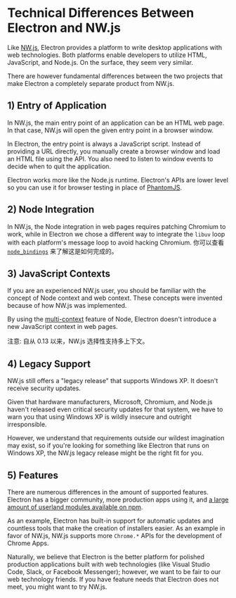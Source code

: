 # Technical Differences Between Electron and NW.js

Like [NW.js][nwjs], Electron provides a platform to write desktop applications with web technologies. Both platforms enable developers to utilize HTML, JavaScript, and Node.js. On the surface, they seem very similar.

There are however fundamental differences between the two projects that make Electron a completely separate product from NW.js.

## 1) Entry of Application

In NW.js, the main entry point of an application can be an HTML web page. In that case, NW.js will open the given entry point in a browser window.

In Electron, the entry point is always a JavaScript script. Instead of providing a URL directly, you manually create a browser window and load an HTML file using the API. You also need to listen to window events to decide when to quit the application.

Electron works more like the Node.js runtime. Electron's APIs are lower level so you can use it for browser testing in place of [PhantomJS](https://phantomjs.org/).

## 2) Node Integration

In NW.js, the Node integration in web pages requires patching Chromium to work, while in Electron we chose a different way to integrate the `libuv` loop with each platform's message loop to avoid hacking Chromium. 你可以查看 [`node_bindings`][node-bindings] 来了解这是如何完成的。

## 3) JavaScript Contexts

If you are an experienced NW.js user, you should be familiar with the concept of Node context and web context. These concepts were invented because of how NW.js was implemented.

By using the [multi-context](https://github.com/nodejs/node-v0.x-archive/commit/756b622) feature of Node, Electron doesn't introduce a new JavaScript context in web pages.

注意: 自从 0.13 以来，NW.js 选择性支持多上下文。

## 4) Legacy Support

NW.js still offers a "legacy release" that supports Windows XP. It doesn't receive security updates.

Given that hardware manufacturers, Microsoft, Chromium, and Node.js haven't released even critical security updates for that system, we have to warn you that using Windows XP is wildly insecure and outright irresponsible.

However, we understand that requirements outside our wildest imagination may exist, so if you're looking for something like Electron that runs on Windows XP, the NW.js legacy release might be the right fit for you.

## 5) Features

There are numerous differences in the amount of supported features. Electron has a bigger community, more production apps using it, and [a large amount of userland modules available on npm][electron-modules].

As an example, Electron has built-in support for automatic updates and countless tools that make the creation of installers easier. As an example in favor of NW.js, NW.js supports more `Chrome.*` APIs for the development of Chrome Apps.

Naturally, we believe that Electron is the better platform for polished production applications built with web technologies (like Visual Studio Code, Slack, or Facebook Messenger); however, we want to be fair to our web technology friends. If you have feature needs that Electron does not meet, you might want to try NW.js.

[nwjs]: https://nwjs.io/
[electron-modules]: https://www.npmjs.com/search?q=electron
[node-bindings]: https://github.com/electron/electron/tree/master/lib/common

